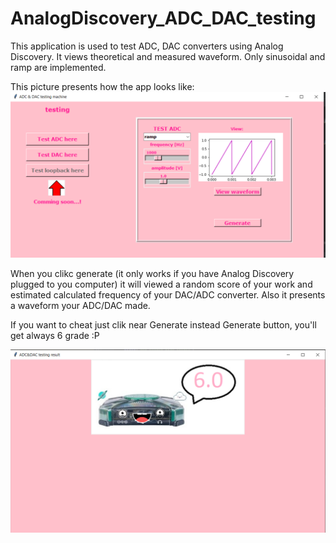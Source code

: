 # AnalogDiscovery_ADC_DAC_testing
 This application is used to test ADC, DAC converters using Analog Discovery. It views theoretical and measured waveform. Only sinusoidal and ramp are implemented. 
 
 This picture presents how the app looks like:
 ![](app.png)

When you clikc generate (it only works if you have Analog Discovery plugged to you computer) it will viewed a random score of your work and estimated calculated frequency of your DAC/ADC converter. Also it presents a waveform your ADC/DAC made. 

If you want to cheat just clik near Generate instead Generate button, you'll get always 6 grade :P

 ![](6grade.PNG)
